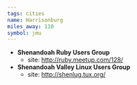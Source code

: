```yaml
---
tags: cities
name: Harrisonburg 
miles_away: 110
symbol: jmu
---
```

* **Shenandoah Ruby Users Group**
  * site: <http://ruby.meetup.com/128/>
* **Shenandoah Valley Linux Users Group**
  * site: <http://shenlug.tux.org/>
